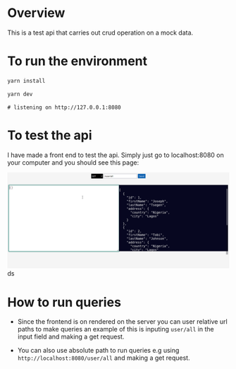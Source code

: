 # Overview

This is a test api that carries out crud operation on a mock data.

# To run the environment

```
yarn install
```

```
yarn dev
```

```
# listening on http://127.0.0.1:8080
```

# To test the api

I have made a front end to test the api. Simply just go to localhost:8080 on your computer
and you should see this page:

<img src="./api_tester.png" alt="api_tester">ds

# How to run queries

- Since the frontend is on rendered on the server you can user relative url paths to make queries
  an example of this is inputing `user/all` in the input field and making a get request.

- You can also use absolute path to run queries e.g using `http://localhost:8080/user/all` and making a get request.
